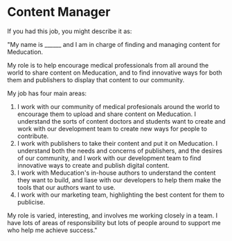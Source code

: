 # Content Manager

If you had this job, you might describe it as:

"My name is ______ and I am in charge of finding and managing content for Meducation. 

My role is to help encourage medical professionals from all around the world to share content on Meducation, and to find innovative ways for both them and publishers to display that content to our community.

My job has four main areas:
1) I work with our community of medical profesionals around the world to encourage them to upload and share content on Meducation. I understand the sorts of content doctors and students want to create and work with our development team to create new ways for people to contribute.
2) I work with publishers to take their content and put it on Meducation. I understand both the needs and concerns of publishers, and the desires of our community, and I work with our development team to find innovative ways to create and publish digital content.
3) I work with Meducation's in-house authors to understand the content they want to build, and liase with our developers to help them make the tools that our authors want to use.
4) I work with our marketing team, highlighting the best content for them to publicise.

My role is varied, interesting, and involves me working closely in a team. I have lots of areas of responsibility but lots of people around to support me who help me achieve success."
